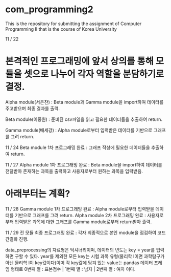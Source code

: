 # com_programming2
This is the repository for submitting the assignment of Computer Programming II that is the course of Korea University


11 / 22
# 본격적인 프로그래밍에 앞서 상의를 통해 모듈을 셋으로 나누어 각자 역할을 분담하기로 결정.

Alpha module(서은찬) : Beta module과 Gamma module을 import하여 데이터를 주고받으며 최종 결과를 출력.

Beta module(이종원) : 준비된 csv파일을 읽고 필요한 데이터들을 추출하여 return.

Gamma module(배세강) : Alpha module로부터 입력받은 데이터를 기반으로 그래프를 그려 return.

11 / 24
Beta module 1차 프로그래밍 완료 : 그래프 작성에 필요한 데이터들을 추출하여 return.

11 / 27
Alpha module 1차 프로그래밍 완료 : Beta module을 import하여 데이터를 전달받아 존재하는 과목을 출력하고
사용자로부터 원하는 과목을 입력받음.

# 아래부터는 계획?
11 / 28
Gamma module 1차 프로그래밍 완료 : Alpha module로부터 입력받을 데이터를 기반으로 그래프를 그려 return.
Alpha module 2차 프로그래밍 완료 : 사용자로부터 입력받은 과목에 대한 그래프를 Gamma module로부터 return받아 출력.

11 / 29
전 모듈 최종 프로그래밍 완료 : 각자 최종적으로 본인 module을 점검하여 코드 간결화 진행.

data_preprocessing의 자료형은 딕셔너리이며, 데이터의 년도는 key = year를 입력하면 구할 수 있다. 
year를 제외한 모든 key는 시험 과목 유형(물리학 I이면 과학탐구가 아닌 물리학 I이 key값이다)이며 각 key값에 담겨 있는 value는 pandas 데이터 프레임 형태로 0번째 열 : 표본점수 | 1번째 열 : 남자 | 2번째 열 : 여자 이다.